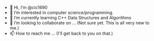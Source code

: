 - 👋 Hi, I’m @cic1690
- 👀 I’m interested in computer science/programming.
- 🌱 I’m currently learning C++ Data Structures and Algorithms
- 💞️ I’m looking to collaborate on ... (Not sure yet. This is all very new to me.)
- 📫 How to reach me ... (I'll get back to you on that.)

<!---
cic1690/cic1690 is a ✨ special ✨ repository because its `README.md` (this file) appears on your GitHub profile.
You can click the Preview link to take a look at your changes.
--->
